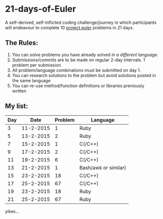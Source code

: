 # 21-days-of-Euler
A self-derived, self-inflicted coding challenge/journey in which participants will endeavour to complete 10 [project euler](https://projecteuler.net/show=all) problems in 21 days.

## The Rules:
1. You can solve problems you have already solved *in a different language.*
2. Submissions/commits are to be made on regular 2-day intervals. 1 problem per submission.
3. All problem/language combinations must be submitted on day 1.
4. You can research solutions to the problem but avoid solutions posted in the same language
5. You can re-use method/function definitions or libraries previously written


## My list:

| Day | Date | Problem | Language |
| --- | ---- | ------- | -------- |
| 3   | 11-2-2015 | 1 | Ruby |
| 5   | 13-2-2015 | 2 | Ruby |
| 7 | 15-2-2015 | 1 | C(/C++) |
| 9 | 17-2-2015 | 2 | C(/C++) |
| 11 | 19-2-2015 | 6 | C(/C++) |
| 13 | 21-2-2015 | 1 | Bash/awk or similar) |
| 15 | 23-2-2015 | 18 | C(/C++) |
| 17 | 25-2-2015 | 67 | C(/C++) |
| 19 | 23-2-2015 | 18 | Ruby |
| 21 | 25-2-2015 | 67 | Ruby |

yikes...
